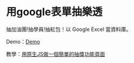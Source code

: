 # 用google表單抽樂透
抽加油團!抽學員!抽紅包！以 Google Excel 當資料庫。

Demo：[Demo](https://talesf123.github.io/LetLotteryWtihGoogleSheet/)

教學：[用原生JS做一個簡單的抽獎功能頁面](https://letswrite.tw/simple-lottery/)
